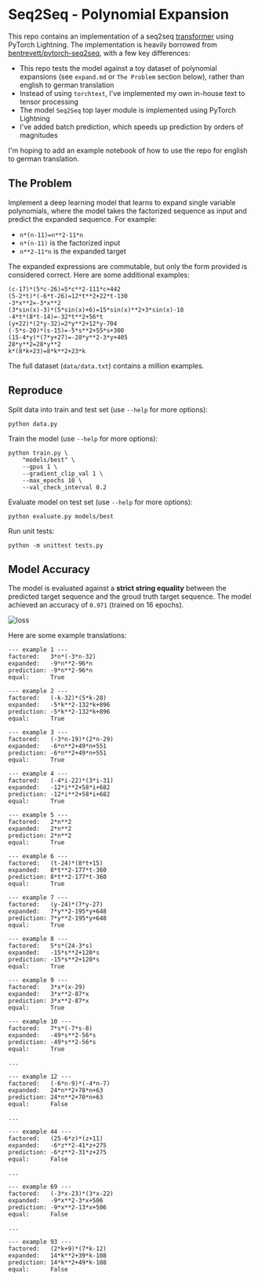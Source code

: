 # Seq2Seq - Polynomial Expansion
This repo contains an implementation of a seq2seq [transformer](https://arxiv.org/abs/1706.03762) using PyTorch Lightning. The implementation is heavily borrowed from [bentrevett/pytorch-seq2seq](https://github.com/bentrevett/pytorch-seq2seq/blob/master/6%20-%20Attention%20is%20All%20You%20Need.ipynb), with a few key differences:
- This repo tests the model against a toy dataset of polynomial expansions (see `expand.md` or `The Problem` section below), rather than english to german translation
- Instead of using `torchtext`, I've implemented my own in-house text to tensor processing
- The model `Seq2Seq` top layer module is implemented using PyTorch Lightning
- I've added batch prediction, which speeds up prediction by orders of magnitudes

I'm hoping to add an example notebook of how to use the repo for english to german translation.

## The Problem
Implement a deep learning model that learns to expand single variable polynomials, where the model takes the factorized sequence as input and predict the expanded sequence. For example:

* `n*(n-11)=n**2-11*n`
* `n*(n-11)` is the factorized input
* `n**2-11*n`  is the expanded target

The expanded expressions are commutable, but only the form provided is considered correct. Here are some additional examples:

```
(c-17)*(5*c-26)=5*c**2-111*c+442
(5-2*t)*(-6*t-26)=12*t**2+22*t-130
-3*x**2=-3*x**2
(3*sin(x)-3)*(5*sin(x)+6)=15*sin(x)**2+3*sin(x)-18
-4*t*(8*t-14)=-32*t**2+56*t
(y+22)*(2*y-32)=2*y**2+12*y-704
(-5*s-20)*(s-15)=-5*s**2+55*s+300
(15-4*y)*(7*y+27)=-28*y**2-3*y+405
28*y**2=28*y**2
k*(8*k+23)=8*k**2+23*k
```

The full dataset (`data/data.txt`) contains a million examples.

## Reproduce
Split data into train and test set (use `--help` for more options):
```shell
python data.py
```

Train the model (use `--help` for more options):
```shell
python train.py \
    "models/best" \
    --gpus 1 \
    --gradient_clip_val 1 \
    --max_epochs 10 \
    --val_check_interval 0.2
```

Evaluate model on test set (use `--help` for more options):
```shell
python evaluate.py models/best
```

Run unit tests:
```shell
python -m unittest tests.py
```

## Model Accuracy
The model is evaluated against a **strict string equality** between the predicted target sequence and the groud truth target sequence. The model achieved an accuracy of `0.971` (trained on 16 epochs).

![loss](loss.png)

Here are some example translations:
```
--- example 1 ---
factored:   3*n*(-3*n-32)
expanded:   -9*n**2-96*n
prediction: -9*n**2-96*n
equal:      True

--- example 2 ---
factored:   (-k-32)*(5*k-28)
expanded:   -5*k**2-132*k+896
prediction: -5*k**2-132*k+896
equal:      True

--- example 3 ---
factored:   (-3*n-19)*(2*n-29)
expanded:   -6*n**2+49*n+551
prediction: -6*n**2+49*n+551
equal:      True

--- example 4 ---
factored:   (-4*i-22)*(3*i-31)
expanded:   -12*i**2+58*i+682
prediction: -12*i**2+58*i+682
equal:      True

--- example 5 ---
factored:   2*n**2
expanded:   2*n**2
prediction: 2*n**2
equal:      True

--- example 6 ---
factored:   (t-24)*(8*t+15)
expanded:   8*t**2-177*t-360
prediction: 8*t**2-177*t-360
equal:      True

--- example 7 ---
factored:   (y-24)*(7*y-27)
expanded:   7*y**2-195*y+648
prediction: 7*y**2-195*y+648
equal:      True

--- example 8 ---
factored:   5*s*(24-3*s)
expanded:   -15*s**2+120*s
prediction: -15*s**2+120*s
equal:      True

--- example 9 ---
factored:   3*x*(x-29)
expanded:   3*x**2-87*x
prediction: 3*x**2-87*x
equal:      True

--- example 10 ---
factored:   7*s*(-7*s-8)
expanded:   -49*s**2-56*s
prediction: -49*s**2-56*s
equal:      True

...

--- example 12 ---
factored:   (-6*n-9)*(-4*n-7)
expanded:   24*n**2+78*n+63
prediction: 24*n**2+70*n+63
equal:      False

...

--- example 44 ---
factored:   (25-6*z)*(z+11)
expanded:   -6*z**2-41*z+275
prediction: -6*z**2-31*z+275
equal:      False

...

--- example 69 ---
factored:   (-3*x-23)*(3*x-22)
expanded:   -9*x**2-3*x+506
prediction: -9*x**2-13*x+506
equal:      False

...

--- example 93 ---
factored:   (2*k+9)*(7*k-12)
expanded:   14*k**2+39*k-108
prediction: 14*k**2+49*k-108
equal:      False
```
